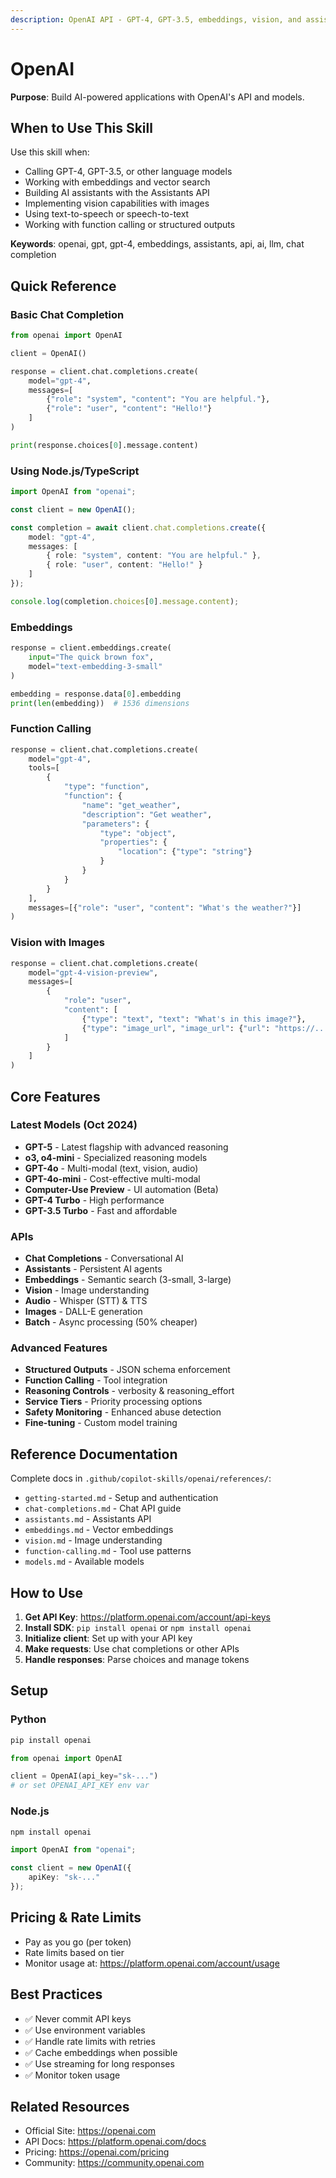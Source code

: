 ```yaml
---
description: OpenAI API - GPT-4, GPT-3.5, embeddings, vision, and assistants
---
```


# OpenAI

**Purpose**: Build AI-powered applications with OpenAI's API and models.

## When to Use This Skill

Use this skill when:
- Calling GPT-4, GPT-3.5, or other language models
- Working with embeddings and vector search
- Building AI assistants with the Assistants API
- Implementing vision capabilities with images
- Using text-to-speech or speech-to-text
- Working with function calling or structured outputs

**Keywords**: openai, gpt, gpt-4, embeddings, assistants, api, ai, llm, chat completion

## Quick Reference

### Basic Chat Completion

```python
from openai import OpenAI

client = OpenAI()

response = client.chat.completions.create(
    model="gpt-4",
    messages=[
        {"role": "system", "content": "You are helpful."},
        {"role": "user", "content": "Hello!"}
    ]
)

print(response.choices[0].message.content)
```

### Using Node.js/TypeScript

```typescript
import OpenAI from "openai";

const client = new OpenAI();

const completion = await client.chat.completions.create({
    model: "gpt-4",
    messages: [
        { role: "system", content: "You are helpful." },
        { role: "user", content: "Hello!" }
    ]
});

console.log(completion.choices[0].message.content);
```

### Embeddings

```python
response = client.embeddings.create(
    input="The quick brown fox",
    model="text-embedding-3-small"
)

embedding = response.data[0].embedding
print(len(embedding))  # 1536 dimensions
```

### Function Calling

```python
response = client.chat.completions.create(
    model="gpt-4",
    tools=[
        {
            "type": "function",
            "function": {
                "name": "get_weather",
                "description": "Get weather",
                "parameters": {
                    "type": "object",
                    "properties": {
                        "location": {"type": "string"}
                    }
                }
            }
        }
    ],
    messages=[{"role": "user", "content": "What's the weather?"}]
)
```

### Vision with Images

```python
response = client.chat.completions.create(
    model="gpt-4-vision-preview",
    messages=[
        {
            "role": "user",
            "content": [
                {"type": "text", "text": "What's in this image?"},
                {"type": "image_url", "image_url": {"url": "https://...jpg"}}
            ]
        }
    ]
)
```

## Core Features

### Latest Models (Oct 2024)
- **GPT-5** - Latest flagship with advanced reasoning
- **o3, o4-mini** - Specialized reasoning models
- **GPT-4o** - Multi-modal (text, vision, audio)
- **GPT-4o-mini** - Cost-effective multi-modal
- **Computer-Use Preview** - UI automation (Beta)
- **GPT-4 Turbo** - High performance
- **GPT-3.5 Turbo** - Fast and affordable

### APIs
- **Chat Completions** - Conversational AI
- **Assistants** - Persistent AI agents
- **Embeddings** - Semantic search (3-small, 3-large)
- **Vision** - Image understanding
- **Audio** - Whisper (STT) & TTS
- **Images** - DALL-E generation
- **Batch** - Async processing (50% cheaper)

### Advanced Features
- **Structured Outputs** - JSON schema enforcement
- **Function Calling** - Tool integration
- **Reasoning Controls** - verbosity & reasoning_effort
- **Service Tiers** - Priority processing options
- **Safety Monitoring** - Enhanced abuse detection
- **Fine-tuning** - Custom model training

## Reference Documentation

Complete docs in `.github/copilot-skills/openai/references/`:
- `getting-started.md` - Setup and authentication
- `chat-completions.md` - Chat API guide
- `assistants.md` - Assistants API
- `embeddings.md` - Vector embeddings
- `vision.md` - Image understanding
- `function-calling.md` - Tool use patterns
- `models.md` - Available models

## How to Use

1. **Get API Key**: https://platform.openai.com/account/api-keys
2. **Install SDK**: `pip install openai` or `npm install openai`
3. **Initialize client**: Set up with your API key
4. **Make requests**: Use chat completions or other APIs
5. **Handle responses**: Parse choices and manage tokens

## Setup

### Python

```bash
pip install openai
```

```python
from openai import OpenAI

client = OpenAI(api_key="sk-...")
# or set OPENAI_API_KEY env var
```

### Node.js

```bash
npm install openai
```

```typescript
import OpenAI from "openai";

const client = new OpenAI({
    apiKey: "sk-..."
});
```

## Pricing & Rate Limits

- Pay as you go (per token)
- Rate limits based on tier
- Monitor usage at: https://platform.openai.com/account/usage

## Best Practices

- ✅ Never commit API keys
- ✅ Use environment variables
- ✅ Handle rate limits with retries
- ✅ Cache embeddings when possible
- ✅ Use streaming for long responses
- ✅ Monitor token usage

## Related Resources

- Official Site: https://openai.com
- API Docs: https://platform.openai.com/docs
- Pricing: https://openai.com/pricing
- Community: https://community.openai.com
